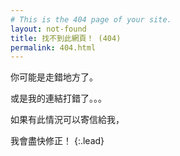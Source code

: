 ```yaml
---
# This is the 404 page of your site.
layout: not-found
title: 找不到此網頁！ (404)
permalink: 404.html
---
```


你可能是走錯地方了。

或是我的連結打錯了。。。

如果有此情況可以寄信給我，

我會盡快修正！
{:.lead}
